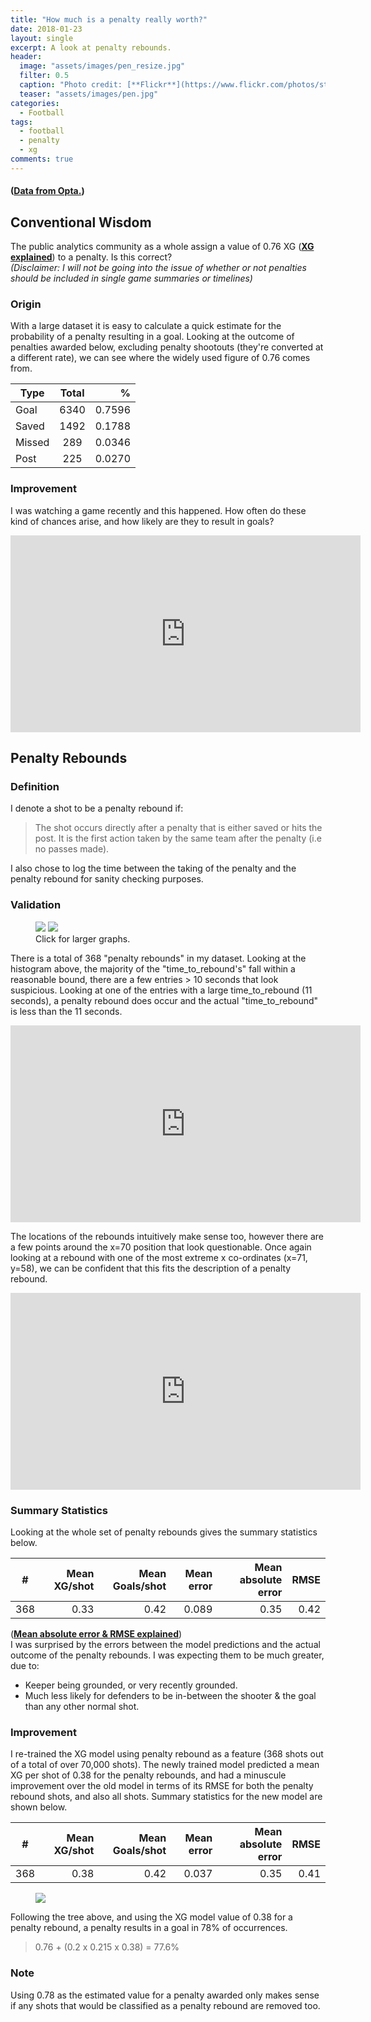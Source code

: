 ```yaml
---
title: "How much is a penalty really worth?"
date: 2018-01-23
layout: single
excerpt: A look at penalty rebounds.
header:
  image: "assets/images/pen_resize.jpg"
  filter: 0.5
  caption: "Photo credit: [**Flickr**](https://www.flickr.com/photos/stopherjones)"
  teaser: "assets/images/pen.jpg"
categories:
  - Football
tags:
  - football
  - penalty
  - xg
comments: true
---
```

####  ([**Data from Opta.**](http://www.optasports.com/ )) 
## Conventional Wisdom
The public analytics community as a whole assign a value of 0.76 XG ([**XG explained**](http://www.bbc.co.uk/sport/football/40699431)) to a penalty. Is this correct? <br />
*(Disclaimer: I will not be going into the issue of whether or not penalties should be included in single game summaries or timelines)*

### Origin
With a large dataset it is easy to calculate a quick estimate for the probability of a penalty resulting in a goal.  Looking at the outcome of penalties awarded below, excluding penalty shootouts (they're converted at a different rate), we can see where the widely used figure of 0.76 comes from.

| Type       	| Total         | %  	|
| ------------- |:-------------:| -----:|
| Goal    	| 6340		| 0.7596|
| Saved		| 1492		| 0.1788|    
| Missed	| 289		| 0.0346|
| Post		| 225		| 0.0270|

### Improvement
I was watching a game recently and this happened.  How often do these kind of chances arise, and how likely are they to result in goals?
<iframe width="560" height="315" src="https://www.youtube.com/embed/QLkQ_SdO0a8?rel=0&amp;showinfo=0" frameborder="0" allow="autoplay; encrypted-media"></iframe>

## Penalty Rebounds
### Definition
I denote a shot to be a penalty rebound if:

> The shot occurs directly after a penalty that is either saved or hits the post.  It is the first action taken by the same team after the penalty (i.e no passes made).

I also chose to log the time between the taking of the penalty and the penalty rebound for sanity checking purposes.

### Validation
<figure class='half'>
	<a href="/assets/images/penalty/plot.png"><img src="/assets/images/penalty/plot.png"></a>
	<a href="/assets/images/penalty/plot_location.png"><img src="/assets/images/penalty/plot_location.png"></a>		<figcaption>Click for larger graphs.</figcaption>
</figure>

There is a total of 368 "penalty rebounds" in my dataset.  Looking at the histogram above, the majority of the "time_to_rebound's" fall within a reasonable bound, there are a few entries > 10 seconds that look suspicious.
Looking at one of the entries with a large time_to_rebound (11 seconds), a penalty rebound does occur and the actual "time_to_rebound" is less than the 11 seconds.  

<iframe width="560" height="315" src="https://www.youtube.com/embed/8D4ZklbHLrw?rel=0&amp;showinfo=0&amp;start=57" frameborder="0" allow="autoplay; encrypted-media" allowfullscreen></iframe>


The locations of the rebounds intuitively make sense too, however there are a few points around the x=70 position that look questionable.
Once again looking at a rebound with one of the most extreme x co-ordinates (x=71, y=58), we can be confident that this fits the description of a penalty rebound.

<iframe width="560" height="315" src="https://www.youtube.com/embed/bQ_RyKO6XIw?rel=0&amp;showinfo=0&amp;start=27" frameborder="0" allow="autoplay; encrypted-media" allowfullscreen></iframe>

### Summary Statistics
Looking at the whole set of penalty rebounds gives the summary statistics below.

| #	| Mean XG/shot	| Mean Goals/shot	| Mean error	| Mean absolute error	|RMSE	|
| ----- |--------------:|----------------------:|--------------:|----------------------:|------:|
|368	| 0.33		| 0.42			| 0.089		| 0.35			| 0.42	|

([**Mean absolute error & RMSE explained**](https://medium.com/human-in-a-machine-world/mae-and-rmse-which-metric-is-better-e60ac3bde13d)) <br />
I was surprised by the errors between the model predictions and the actual outcome of the penalty rebounds.  I was expecting them to be much greater, due to:
- Keeper being grounded, or very recently grounded.
- Much less likely for defenders to be in-between the shooter & the goal than any other normal shot.

### Improvement

I re-trained the XG model using penalty rebound as a feature (368 shots out of a total of over 70,000 shots).
The newly trained model predicted a mean XG per shot of 0.38 for the penalty rebounds, and had a minuscule improvement over the old model in terms of its RMSE for both the penalty rebound shots, and also all shots.
Summary statistics for the new model are shown below.

| #	| Mean XG/shot	| Mean Goals/shot	| Mean error	| Mean absolute error	|RMSE	|
| ----- |--------------:|----------------------:|--------------:|----------------------:|------:|
|368	| 0.38		| 0.42			| 0.037		| 0.35			| 0.41	|

<figure class='single'>
	<a href="/assets/images/penalty/prob_tree.jpg"><img src="/assets/images/penalty/prob_tree.jpg"></a>
</figure>

Following the tree above, and using the XG model value of 0.38 for a penalty rebound, a penalty results in a goal in 78% of occurrences.
> 0.76 + (0.2 x 0.215 x 0.38) = 77.6% 

### Note

Using 0.78 as the estimated value for a penalty awarded only makes sense if any shots that would be classified as a penalty rebound are removed too.

